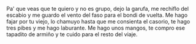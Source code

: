 Pa' que veas que te quiero y no es grupo, dejo la garufa, me rechiflo del escabio y me guardo el vento del faso para el bondi de vuelta. Me hago fajar por tu viejo, lo chamuyo hasta que me consienta el casorio, te hago tres pibes y me hago laburante. Me hago unos mangos, te compro ese tapadito de armiño y te cuido para el resto del viaje.
